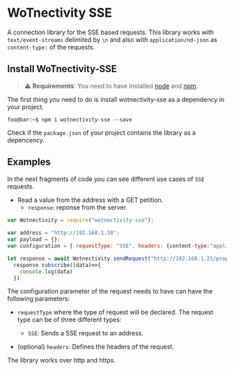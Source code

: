 # WoTnectivity SSE
A connection library for the SSE based requests. This library works with `text/event-streams` delimited by `\n` and also with `application/nd-json` as `content-type:`  of the requests.


## Install WoTnectivity-SSE

> :warning: **Requirements**: You need to have installed [node](https://nodejs.org/en/) and [npm](https://nodejs.org/en/).

The first thing you need to do is install wotnectivity-sse as a dependency in your project.

```console
foo@bar:~$ npm i wotnectivity-sse --save
```

Check if the `package.json` of your project contains the library as a depencency.

## Examples

In the next fragments of code you can see different use cases of `SSE` requests.


* Read a value from the address with a GET petition.
  * `response`: reponse from the server.
```js
var Wotnectivity = require("wotnectivity-sse");
 
var address = "http://192.168.1.38";
var payload = {};
var configuration = { requestType: "SSE", headers: {content-type:"application/json"}};

let response = await Wotnectivity.sendRequest("http://192.168.1.21/property/status/sse", configuration, payload)
  response.subscribe((data)=>{
    console.log(data)
  })
```

The configuration parameter of the request needs to have can have the following parameters: 

* `requestType` where the type of request will be declared. The request type can be of three different types:

    * `SSE`: Sends a SSE request to an address.

* (optional) `headers`: Defines the headers of the request.

The library works over http and https.